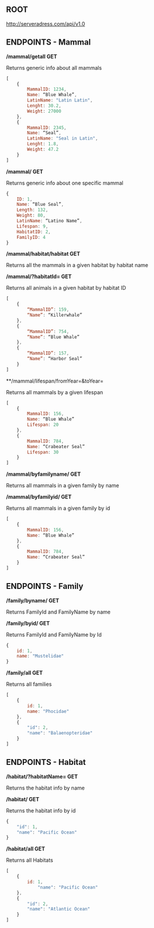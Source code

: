 ## ROOT

http://serveradress.com/api/v1.0

## ENDPOINTS - Mammal



**/mammal/getall				GET**

Returns generic info about all mammals



```javascript
[
	{
		MammalID: 1234,
		Name: “Blue Whale”,
		LatinName: "Latin Latin",
		Lenght: 30.2,
		Weight: 27000
	},
	{
		MammalID: 2345,
		Name: “Seal”,
		LatinName: "Seal in Latin",
		Lenght: 1.8,
		Weight: 47.2
	}
]
```



**/mammal/<id>				GET**

Returns generic info about one specific mammal



```javascript
{
	ID: 1,
	Name: “Blue Seal”,
	Length: 132,
	Weight: 80,
	LatinName: “Latino Name”,
	Lifespan: 9,
	HabitatID: 2,
	FamilyID: 4
}
```



**/mammal/habitat/habitat<habitatName>		GET**

Returns all the mammals in a given habitat by habitat name

**/mammal/?habitatId=<habitatID>			GET**

Returns all animals in a given habitat by habitat ID



```javascript
[
	{
		“MammalID”: 159,
		“Name”: “Killerwhale”
	},
	{
		“MammalID”: 754,
		“Name”: “Blue Whale”
	},
	{
		“MammalID”: 157,
		“Name”: “Harbor Seal”
	}
]
```



**/mammal/lifespan/fromYear=<fromYear>&toYear=<toYear>

Returns all mammals by a given lifespan



```javascript
[
	{
		MammalID: 156,
		Name: “Blue Whale”
        Lifespan: 20
	},
	{
		MammalID: 784,
		Name: “Crabeater Seal”
        Lifespan: 30
	}
]
```



**/mammal/byfamilyname/<familyName>			GET**
	
Returns all mammals in a given family by name
	
**/mammal/byfamilyid/<familyId>				GET**

Returns all mammals in a given family by id



```javascript
[
	{
		MammalID: 156,
		Name: “Blue Whale”
	},
	{
		MammalID: 784,
		Name: “Crabeater Seal”
	}
]
```



## ENDPOINTS - Family



**/family/byname/<familyname>			GET**
	
Returns FamilyId and FamilyName by name

**/family/byid/<familyid>			GET**

Returns FamilyId and FamilyName by Id



```javascript
{
	id: 1,
	name: "Mustelidae"
}
```



**/family/all					GET**

Returns all families



```javascript
[
	{
		id: 1,
		name: "Phocidae"
	},
	{
		"id": 2,
		"name": "Balaenopteridae"
	}
]
```



## ENDPOINTS - Habitat



**/habitat/?habitatName=<habitatName>		GET**	
	
Returns the habitat info by name

**/habitat/<id>					GET**
	
Returns the habitat info by id



```javascript
{
    "id": 1,
    "name": "Pacific Ocean"
}
```



**/habitat/all					GET**

Returns all Habitats



```javascript
[
	{
		id: 1,
        	"name": "Pacific Ocean"
	},
	{
		"id": 2,
		"name": "Atlantic Ocean"
	}
]
```
